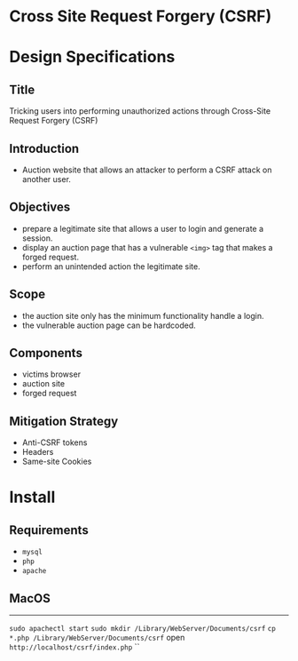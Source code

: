 # Cross Site Request Forgery (CSRF)

# Design Specifications

## Title
Tricking users into performing unauthorized actions through Cross-Site Request Forgery (CSRF)

## Introduction
- Auction website that allows an attacker to perform a CSRF attack on another user. 

## Objectives
- prepare a legitimate site that allows a user to login and generate a session.
- display an auction page that has a vulnerable `<img>` tag that makes a forged request.
- perform an unintended action the legitimate site.

## Scope
- the auction site only has the minimum functionality handle a login.
- the vulnerable auction page can be hardcoded. 

## Components
- victims browser
- auction site
- forged request

## Mitigation Strategy
- Anti-CSRF tokens
- Headers
- Same-site Cookies

# Install
## Requirements
- `mysql`
- `php`
- `apache`

## MacOS
---
`sudo apachectl start`
`sudo mkdir /Library/WebServer/Documents/csrf`
`cp *.php /Library/WebServer/Documents/csrf`
open `http://localhost/csrf/index.php`
``



